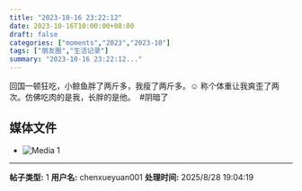 ```yaml
---
title: "2023-10-16 23:22:12"
date: 2023-10-16T10:00:00+08:00
draft: false
categories: ["moments","2023","2023-10"]
tags: ["朋友圈","生活记录"]
summary: "2023-10-16 23:22:12..."
---
```


​​回国一顿狂吃，小鲸鱼胖了两斤多，我瘦了两斤多。☺️ 称个体重让我爽歪了两次。仿佛吃肉的是我，长胖的是他。
​
​#阴暗了

## 媒体文件

- ![Media 1](/Moments/photos/2023-10-16/202310162322120.jpg)

---

**帖子类型:** 1
**用户名:** chenxueyuan001
**处理时间:** 2025/8/28 19:04:19